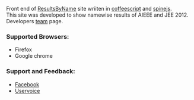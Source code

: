 <p>Front end of <a href="http://resultsbyname.in">ResultsByName</a> site wriiten in
<a href="http://coffeescript.org/">coffeescript</a> and <a href="http://spinejs.com">spinejs</a>.<br>
This site was developed to show namewise results of AIEEE and JEE 2012.<br>
Developers <a href="http://resultsbyname.in/team.html">team</a> page.</p>

<h3>Supported Browsers:</h3>
<ul>
<li>Firefox</li>
<li>Google chrome</li>
</ul>

<h3>Support and Feedback:</h3>
<ul>
<li><a href="http://facebook.com/resultsbyname">Facebook</a></li>
<li><a href="http://resultsbyname.uservoice.com">Uservoice</a></li>
</ul>

